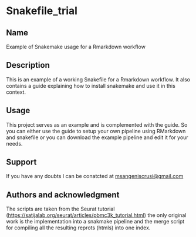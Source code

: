 # Snakefile_trial

## Name
Example of Snakemake usage for a Rmarkdown workflow 

## Description
This is an example of a working Snakefile for a Rmarkdown workflow. It also contains a guide explaining how to install snakemake and use it in this context. 

## Usage
This project serves as an example and is complemented with the guide. So you can either use the guide to setup your own pipeline using RMarkdown and snakefile or you can download the example pipeline and edit it for your needs. 

## Support
If you have any doubts I can be conatcted at msangeniscrusi@gmail.com

## Authors and acknowledgment
The scripts are taken from the Seurat tutorial (https://satijalab.org/seurat/articles/pbmc3k_tutorial.html) the only original work is the implementation into a snakmake pipeline and the merge script for compiling all the resulting reprots (htmls) into one index.  

